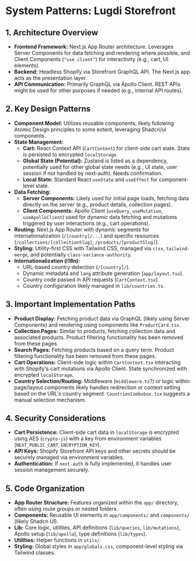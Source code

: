 # System Patterns: Lugdi Storefront

## 1. Architecture Overview

- **Frontend Framework:** Next.js App Router architecture. Leverages Server Components for data fetching and rendering where possible, and Client Components (`"use client"`) for interactivity (e.g., cart, UI elements).
- **Backend:** Headless Shopify via Storefront GraphQL API. The Next.js app acts as the presentation layer.
- **API Communication:** Primarily GraphQL via Apollo Client. REST APIs might be used for other purposes if needed (e.g., internal API routes).

## 2. Key Design Patterns

- **Component Model:** Utilizes reusable components, likely following Atomic Design principles to some extent, leveraging Shadcn/ui components.
- **State Management:**
  - **Cart:** React Context API (`CartContext`) for client-side cart state. State is persisted to encrypted `localStorage`.
  - **Global State (Potential):** Zustand is listed as a dependency, potentially used for other global state needs (e.g., UI state, user session if not handled by next-auth). Needs confirmation.
  - **Local State:** Standard React `useState` and `useEffect` for component-level state.
- **Data Fetching:**
  - **Server Components:** Likely used for initial page loads, fetching data directly on the server (e.g., product details, collection pages).
  - **Client Components:** Apollo Client (`useQuery`, `useMutation`, `useApolloClient`) used for dynamic data fetching and mutations triggered by user interactions (e.g., cart operations).
- **Routing:** Next.js App Router with dynamic segments for internationalization (`/[country]/...`) and specific resources (`/collections/[collectionSlug]`, `/products/[productSlug]`).
- **Styling:** Utility-first CSS with Tailwind CSS, managed via `clsx`, `tailwind-merge`, and potentially `class-variance-authority`.
- **Internationalization (i18n):**
  - URL-based country detection (`/[country]/`).
  - Dynamic metadata and `lang` attribute generation (`app/layout.tsx`).
  - Country code passed in API requests (`CartContext.tsx`).
  - Country configuration likely managed in `lib/countries.ts`.

## 3. Important Implementation Paths

- **Product Display:** Fetching product data via GraphQL (likely using Server Components) and rendering using components like `ProductCard.tsx`.
- **Collection Pages:** Similar to products, fetching collection data and associated products. Product filtering functionality has been removed from these pages.
- **Search Pages:** Fetching products based on a query term. Product filtering functionality has been removed from these pages.
- **Cart Operations:** Client-side logic within `CartContext.tsx` interacting with Shopify's cart mutations via Apollo Client. State synchronized with encrypted `localStorage`.
- **Country Selection/Routing:** Middleware (`middleware.ts`?) or logic within page/layout components likely handles redirection or context setting based on the URL's country segment. `CountriesCombobox.tsx` suggests a manual selection mechanism.

## 4. Security Considerations

- **Cart Persistence:** Client-side cart data in `localStorage` is encrypted using AES (`crypto-js`) with a key from environment variables (`NEXT_PUBLIC_CART_ENCRYPTION_KEY`).
- **API Keys:** Shopify Storefront API keys and other secrets should be securely managed via environment variables.
- **Authentication:** If `next-auth` is fully implemented, it handles user session management securely.

## 5. Code Organization

- **App Router Structure:** Features organized within the `app/` directory, often using route groups or nested folders.
- **Components:** Reusable UI elements in `app/components/` and `components/` (likely Shadcn UI).
- **Lib:** Core logic, utilities, API definitions (`lib/queries`, `lib/mutations`), Apollo setup (`lib/apollo`), type definitions (`lib/types`).
- **Utilities:** Helper functions in `utils/`.
- **Styling:** Global styles in `app/globals.css`, component-level styling via Tailwind classes.

